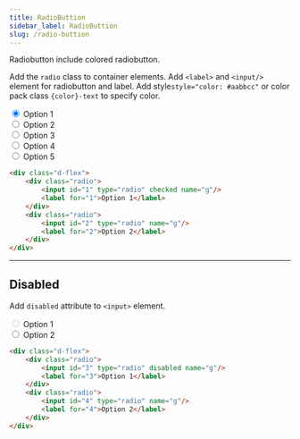 ```yaml
---
title: RadioButtion
sidebar_label: RadioButtion
slug: /radio-buttion
---
```


Radiobutton include colored radiobutton.

Add the ```radio``` class to  container elements. Add ```<label>``` and ```<input/>``` element for radiobutton and label. 
Add style`style="color: #aabbcc"` or color pack class ```{color}-text``` to specify color.

<div class="d-flex my-12">
    <div class="radio green-text">
        <input id="1" type="radio" name="g" checked/>
        <label for="1">
            <span>Option 1</span>
        </label>
    </div>
    <div class="radio green-text">
        <input id="2" type="radio" name="g"  />
        <label for="2">
            <span>Option 2</span>
        </label>
    </div>
        <div class="radio green-text">
        <input id="3" type="radio" name="g"  />
        <label for="3">
            <span>Option 3</span>
        </label>
    </div>
        <div class="radio green-text">
        <input id="4" type="radio" name="g"  />
        <label for="4">
            <span>Option 4</span>
        </label>
    </div>
    <div class="radio green-text">
        <input id="5" type="radio" name="g"  />
        <label for="5">
            <span>Option 5</span>
        </label>
    </div>
</div>

```html
<div class="d-flex">
    <div class="radio">
        <input id="1" type="radio" checked name="g"/>
        <label for="1">Option 1</label>
    </div>
    <div class="radio">
        <input id="2" type="radio" name="g"/>
        <label for="2">Option 2</label>
    </div>
</div>
```

---

## Disabled

Add ```disabled``` attribute to ```<input>``` element.

<div class="d-flex my-12">
    <div class="radio">
        <input id="3" type="radio" disabled name="g1"/>
        <label for="3">Option 1</label>
    </div>
    <div class="radio">
        <input id="4" type="radio" name="g1"/>
        <label for="4">Option 2</label>
    </div>
</div>

```html
<div class="d-flex">
    <div class="radio">
        <input id="3" type="radio" disabled name="g"/>
        <label for="3">Option 1</label>
    </div>
    <div class="radio">
        <input id="4" type="radio" name="g"/>
        <label for="4">Option 2</label>
    </div>
</div>
```